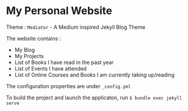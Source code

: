# My Personal Website

Theme : `Mediator` - A Medium inspired Jekyll Blog Theme

The website contains :
* My Blog
* My Projects
* List of Books I have read in the past year
* List of Events I have attended
* List of Online Courses and Books I am currently taking up/reading


The configuration properties are under `_config.yml`

To build the project and launch the applicaton, run `$ bundle exec jekyll serve`
